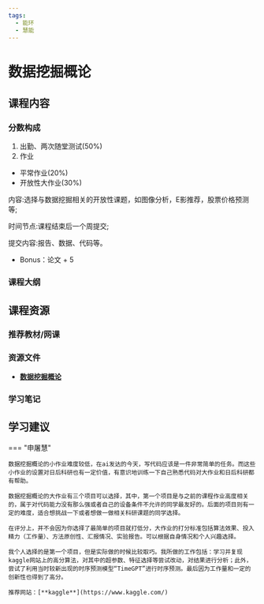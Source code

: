 ```yaml
---
tags:
  - 能环
  - 慧能
---
```


# 数据挖掘概论

## 课程内容

### 分数构成

1. 出勤、两次随堂测试(50%)
2. 作业
- 平常作业(20%)
- 开放性大作业(30%)

内容:选择与数据挖掘相关的开放性课题，如图像分析，E影推荐，股票价格预测等;

时间节点:课程结束后一个周提交;

提交内容:报告、数据、代码等。

- Bonus：论文 + 5


### 课程大纲



## 课程资源

### 推荐教材/网课

### 资源文件

- [**数据挖掘概论**](https://pan.baidu.com/s/1ynRXNygaDuwQBy-r5_VNZg?pwd=2p4x)


### 学习笔记

## 学习建议

=== "申屠慧"

    数据挖掘概论的小作业难度较低，在ai发达的今天，写代码应该是一件非常简单的任务。而这些小作业的设置对日后科研也有一定价值，有意识地训练一下自己熟悉代码对大作业和日后科研都有帮助。

    数据挖掘概论的大作业有三个项目可以选择，其中，第一个项目是与之前的课程作业高度相关的，属于对代码能力没有那么强或者自己的设备条件不允许的同学最友好的。后面的项目则有一定的难度，适合想挑战一下或者想做一做相关科研课题的同学选择。

    在评分上，并不会因为你选择了最简单的项目就打低分，大作业的打分标准包括算法效果、投入精力（工作量）、方法原创性、汇报情况、实验报告。可以根据自身情况和个人兴趣选择。

    我个人选择的是第一个项目，但是实际做的时候比较取巧。我所做的工作包括：学习并复现kaggle网站上的高分算法，对其中的超参数、特征选择等尝试改动，对结果进行分析；此外，尝试了利用当时较新出现的时序预测模型“TimeGPT”进行时序预测。最后因为工作量和一定的创新性也得到了高分。

    推荐网站：[**kaggle**](https://www.kaggle.com/)


